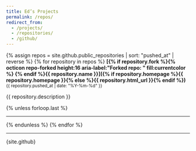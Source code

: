 ```yaml
---
title: Ed’s Projects
permalink: /repos/
redirect_from:
  - /projects/
  - /repositories/
  - /github/
---
```


{% assign repos = site.github.public_repositories | sort: "pushed_at" | reverse %}
{% for repository in repos %}
**[{% if repository.fork %}{% octicon repo-forked height:16 aria-label:"Forked repo: " fill:currentcolor %}&nbsp;{% endif %}{{ repository.name }}]({% if repository.homepage %}{{ repository.homepage }}{% else %}{{ repository.html_url }}{% endif %})** 
<small><time datetime="{{ repository.pushed_at | date: '%Y-%m-%d' }}">{{ repository.pushed_at | date: "%Y-%m-%d" }}</time></small>

{{ repository.description }}

{% unless forloop.last %}<hr color="silver" size="0.5px">{% endunless %}
{% endfor %}

---

{site.github}